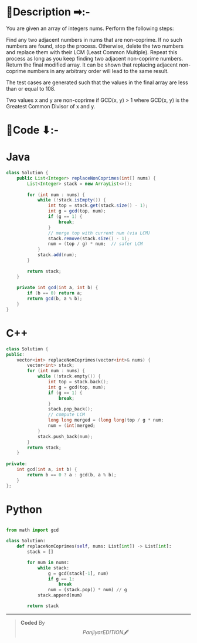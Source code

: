 # 📍Description ➡:-
<!-- Describe your first thoughts on how to solve this problem. -->
You are given an array of integers nums. Perform the following steps:

Find any two adjacent numbers in nums that are non-coprime.
If no such numbers are found, stop the process.
Otherwise, delete the two numbers and replace them with their LCM (Least Common Multiple).
Repeat this process as long as you keep finding two adjacent non-coprime numbers.
Return the final modified array. It can be shown that replacing adjacent non-coprime numbers in any arbitrary order will lead to the same result.

The test cases are generated such that the values in the final array are less than or equal to 108.

Two values x and y are non-coprime if GCD(x, y) > 1 where GCD(x, y) is the Greatest Common Divisor of x and y. 


# 📝Code ⬇:-


# Java
```java []
class Solution {
    public List<Integer> replaceNonCoprimes(int[] nums) {
        List<Integer> stack = new ArrayList<>();
        
        for (int num : nums) {
            while (!stack.isEmpty()) {
                int top = stack.get(stack.size() - 1);
                int g = gcd(top, num);
                if (g == 1) {
                    break;
                }
                // merge top with current num (via LCM)
                stack.remove(stack.size() - 1);
                num = (top / g) * num;  // safer LCM
            }
            stack.add(num);
        }
        
        return stack;
    }
    
    private int gcd(int a, int b) {
        if (b == 0) return a;
        return gcd(b, a % b);
    }
}

```

# C++
``` cpp []
class Solution {
public:
    vector<int> replaceNonCoprimes(vector<int>& nums) {
        vector<int> stack;
        for (int num : nums) {
            while (!stack.empty()) {
                int top = stack.back();
                int g = gcd(top, num);
                if (g == 1) {
                    break;
                }
                stack.pop_back();
                // compute LCM
                long long merged = (long long)top / g * num;
                num = (int)merged;
            }
            stack.push_back(num);
        }
        return stack;
    }
    
private:
    int gcd(int a, int b) {
        return b == 0 ? a : gcd(b, a % b);
    }
};
```

# Python
``` python []

from math import gcd

class Solution:
    def replaceNonCoprimes(self, nums: List[int]) -> List[int]:
        stack = []

        for num in nums:
            while stack:
                g = gcd(stack[-1], num)
                if g == 1:
                    break
                num = (stack.pop() * num) // g
            stack.append(num)

        return stack    
```

---

>    **Coded** By $$Panjiyar EDITION 🖋  $$

               
